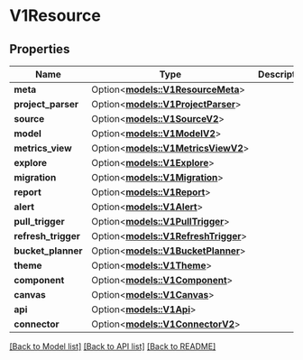 # V1Resource

## Properties

Name | Type | Description | Notes
------------ | ------------- | ------------- | -------------
**meta** | Option<[**models::V1ResourceMeta**](v1ResourceMeta.md)> |  | [optional]
**project_parser** | Option<[**models::V1ProjectParser**](v1ProjectParser.md)> |  | [optional]
**source** | Option<[**models::V1SourceV2**](v1SourceV2.md)> |  | [optional]
**model** | Option<[**models::V1ModelV2**](v1ModelV2.md)> |  | [optional]
**metrics_view** | Option<[**models::V1MetricsViewV2**](v1MetricsViewV2.md)> |  | [optional]
**explore** | Option<[**models::V1Explore**](v1Explore.md)> |  | [optional]
**migration** | Option<[**models::V1Migration**](v1Migration.md)> |  | [optional]
**report** | Option<[**models::V1Report**](v1Report.md)> |  | [optional]
**alert** | Option<[**models::V1Alert**](v1Alert.md)> |  | [optional]
**pull_trigger** | Option<[**models::V1PullTrigger**](v1PullTrigger.md)> |  | [optional]
**refresh_trigger** | Option<[**models::V1RefreshTrigger**](v1RefreshTrigger.md)> |  | [optional]
**bucket_planner** | Option<[**models::V1BucketPlanner**](v1BucketPlanner.md)> |  | [optional]
**theme** | Option<[**models::V1Theme**](v1Theme.md)> |  | [optional]
**component** | Option<[**models::V1Component**](v1Component.md)> |  | [optional]
**canvas** | Option<[**models::V1Canvas**](v1Canvas.md)> |  | [optional]
**api** | Option<[**models::V1Api**](v1API.md)> |  | [optional]
**connector** | Option<[**models::V1ConnectorV2**](v1ConnectorV2.md)> |  | [optional]

[[Back to Model list]](../README.md#documentation-for-models) [[Back to API list]](../README.md#documentation-for-api-endpoints) [[Back to README]](../README.md)


